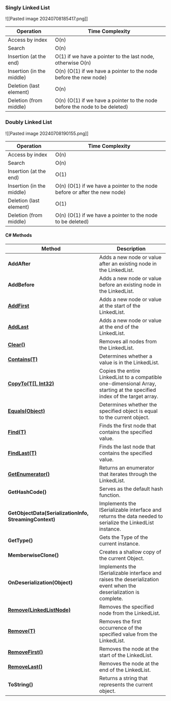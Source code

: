 
### Singly Linked List
![[Pasted image 20240708185417.png]]

| Operation                 | Time Complexity                                                            |
| ------------------------- | -------------------------------------------------------------------------- |
| Access by index           | O(n)                                                                       |
| Search                    | O(n)                                                                       |
| Insertion (at the end)    | O(1) if we have a pointer to the last node, otherwise O(n)                 |
| Insertion (in the middle) | O(n) (O(1) if we have a pointer to the node before the new node)           |
| Deletion (last element)   | O(n)                                                                       |
| Deletion (from middle)    | O(n) (O(1) if we have a pointer to the node before the node to be deleted) |
### Doubly Linked List
![[Pasted image 20240708190155.png]]

| Operation                 | Time Complexity                                                           |
| ------------------------- | ------------------------------------------------------------------------- |
| Access by index           | O(n)                                                                      |
| Search                    | O(n)                                                                      |
| Insertion (at the end)    | O(1)                                                                      |
| Insertion (in the middle) | O(n) (O(1) if we have a pointer to the node before or after the new node) |
| Deletion (last element)   | O(1)                                                                      |
| Deletion (from middle)    | O(n) (O(1) if we have a pointer to the node to be deleted)                |
#### C# Methods

| Method                                                                                                               | Description                                                                                                              |
| -------------------------------------------------------------------------------------------------------------------- | ------------------------------------------------------------------------------------------------------------------------ |
| **AddAfter**                                                                                                         | Adds a new node or value after an existing node in the LinkedList.                                                       |
| **AddBefore**                                                                                                        | Adds a new node or value before an existing node in the LinkedList.                                                      |
| **[AddFirst](https://www.geeksforgeeks.org/c-adding-new-node-or-value-at-the-start-of-linkedlistt/)**                | Adds a new node or value at the start of the LinkedList.                                                                 |
| **[AddLast](https://www.geeksforgeeks.org/c-adding-new-node-or-value-at-the-end-of-linkedlistt/)**                   | Adds a new node or value at the end of the LinkedList.                                                                   |
| **[Clear()](https://www.geeksforgeeks.org/c-removing-all-nodes-from-linkedlistt/)**                                  | Removes all nodes from the LinkedList.                                                                                   |
| **[Contains(T)](https://www.geeksforgeeks.org/c-check-if-a-value-is-in-linkedlistt/)**                               | Determines whether a value is in the LinkedList.                                                                         |
| **[CopyTo(T[], Int32)](https://www.geeksforgeeks.org/c-copy-the-entire-linkedlistt-to-array/)**                      | Copies the entire LinkedList to a compatible one-dimensional Array, starting at the specified index of the target array. |
| **[Equals(Object)](https://www.geeksforgeeks.org/c-check-if-two-linkedlistt-objects-are-equal/)**                    | Determines whether the specified object is equal to the current object.                                                  |
| **[Find(T)](https://www.geeksforgeeks.org/c-find-the-first-node-in-linkedlistt-containing-the-specified-value/)**    | Finds the first node that contains the specified value.                                                                  |
| **[FindLast(T)](https://www.geeksforgeeks.org/c-find-the-last-node-in-linkedlistt-containing-the-specified-value/)** | Finds the last node that contains the specified value.                                                                   |
| **[GetEnumerator()](https://www.geeksforgeeks.org/c-getting-an-enumerator-that-iterates-through-linkedlistt/)**      | Returns an enumerator that iterates through the LinkedList.                                                              |
| **GetHashCode()**                                                                                                    | Serves as the default hash function.                                                                                     |
| **GetObjectData(SerializationInfo, StreamingContext)**                                                               | Implements the ISerializable interface and returns the data needed to serialize the LinkedList instance.                 |
| **GetType()**                                                                                                        | Gets the Type of the current instance.                                                                                   |
| **MemberwiseClone()**                                                                                                | Creates a shallow copy of the current Object.                                                                            |
| **OnDeserialization(Object)**                                                                                        | Implements the ISerializable interface and raises the deserialization event when the deserialization is complete.        |
| **[Remove(LinkedListNode)](https://www.geeksforgeeks.org/c-removing-the-specified-node-from-the-linkedlistt/)**      | Removes the specified node from the LinkedList.                                                                          |
| **[Remove(T)](https://www.geeksforgeeks.org/c-removing-first-occurrence-of-specified-value-from-linkedlistt/)**      | Removes the first occurrence of the specified value from the LinkedList.                                                 |
| **[RemoveFirst()](https://www.geeksforgeeks.org/c-removing-the-node-at-the-start-of-the-linkedlistt/)**              | Removes the node at the start of the LinkedList.                                                                         |
| **[RemoveLast()](https://www.geeksforgeeks.org/c-removing-the-node-at-the-end-of-linkedlistt/)**                     | Removes the node at the end of the LinkedList.                                                                           |
| **ToString()**                                                                                                       | Returns a string that represents the current object.                                                                     |
